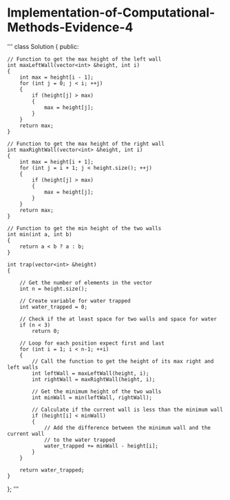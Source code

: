 # Implementation-of-Computational-Methods-Evidence-4


'''
class Solution
{
public:
    
    // Function to get the max height of the left wall
    int maxLeftWall(vector<int> &height, int i)
    {
        int max = height[i - 1];
        for (int j = 0; j < i; ++j)
        {
            if (height[j] > max)
            {
                max = height[j];
            }
        }
        return max;
    }

    // Function to get the max height of the right wall
    int maxRightWall(vector<int> &height, int i)
    {
        int max = height[i + 1];
        for (int j = i + 1; j < height.size(); ++j)
        {
            if (height[j] > max)
            {
                max = height[j];
            }
        }
        return max;
    }

    // Function to get the min height of the two walls
    int min(int a, int b)
    {
        return a < b ? a : b;
    }

    int trap(vector<int> &height)
    {

        // Get the number of elements in the vector
        int n = height.size();

        // Create variable for water trapped
        int water_trapped = 0;

        // Check if the at least space for two walls and space for water
        if (n < 3)
            return 0;

        // Loop for each position expect first and last
        for (int i = 1; i < n-1; ++i)
        {
            // Call the function to get the height of its max right and left walls
            int leftWall = maxLeftWall(height, i);
            int rightWall = maxRightWall(height, i);

            // Get the minimum height of the two walls
            int minWall = min(leftWall, rightWall);

            // Calculate if the current wall is less than the minimum wall
            if (height[i] < minWall)
            {
                // Add the difference between the minimum wall and the current wall 
                // to the water trapped
                water_trapped += minWall - height[i];
            }
        }

        return water_trapped;
    }
};
'''
